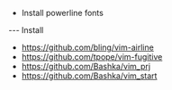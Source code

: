 - Install powerline fonts

--- Install
- https://github.com/bling/vim-airline
- https://github.com/tpope/vim-fugitive
- https://github.com/Bashka/vim_prj
- https://github.com/Bashka/vim_start
